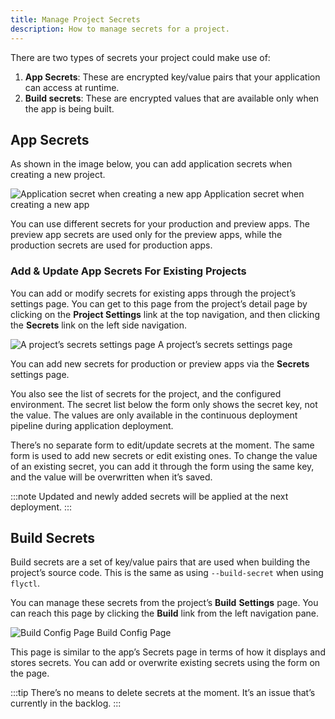 ```yaml
---
title: Manage Project Secrets
description: How to manage secrets for a project.
---
```


There are two types of secrets your project could make use of:

1. **App Secrets**: These are encrypted key/value pairs that your application can access at runtime.
2. **Build secrets**: These are encrypted values that are available only when the app is being built.

## App Secrets

As shown in the image below, you can add application secrets when creating a new project.

![Application secret when creating a new app](../../../assets/images/secrets-new-app.webp)
Application secret when creating a new app

You can use different secrets for your production and preview apps. The preview app secrets are used only for the preview apps, while the production secrets are used for production apps.

### Add & Update App Secrets For Existing Projects

You can add or modify secrets for existing apps through the project’s settings page. You can get to this page from the project’s detail page by clicking on the **Project Settings** link at the top navigation, and then clicking the **Secrets** link on the left side navigation.

![A project’s secrets settings page](../../../assets/images/secrets-existing%20app.webp)
A project’s secrets settings page

You can add new secrets for production or preview apps via the **Secrets** settings page.

You also see the list of secrets for the project, and the configured environment. The secret list below the form only shows the secret key, not the value. The values are only available in the continuous deployment pipeline during application deployment.

There’s no separate form to edit/update secrets at the moment. The same form is used to add new secrets or edit existing ones. To change the value of an existing secret, you can add it through the form using the same key, and the value will be overwritten when it’s saved.

:::note
Updated and newly added secrets will be applied at the next deployment. 
:::

## Build Secrets

Build secrets are a set of key/value pairs that are used when building the project’s source code. This is the same as using `--build-secret` when using `flyctl`.

You can manage these secrets from the project’s **Build** **Settings** page. You can reach this page by clicking the **Build** link from the left navigation pane.

![Build Config Page](../../../assets/images/build-secrets.webp)
Build Config Page

This page is similar to the app’s Secrets page in terms of how it displays and stores secrets. You can add or overwrite existing secrets using the form on the page.

:::tip
There’s no means to delete secrets at the moment. It’s an issue that’s currently in the backlog.
:::